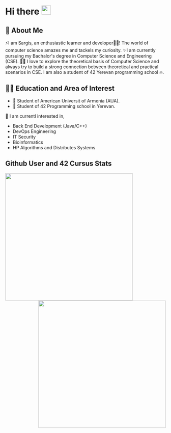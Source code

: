 # Hi there <img src="https://media.giphy.com/media/hvRJCLFzcasrR4ia7z/giphy.gif" width="29px">

## 🚀 About Me

⚡I am Sargis, an enthusiastic learner and developer👩‍💻! The world of computer science amazes 
me and tackels my curiosity. ✨I am currently pursuing my Bachalor's degree in Computer Science and 
Engineering (CSE). 👨‍🎓 I love to explore the theoretical basis of Computer Science and
always try to build a strong connection between theoretical and practical scenarios in CSE. 
I am also a student of 42 Yerevan programming school 🔥. 

## 👨‍🎓 Education and Area of Interest

- 🔭 Student of American Universit of Armenia (AUA). 
- 🌱 Student of 42 Programming school in Yerevan. 

🎇 I am currentl interested in,

- Back End Development (Java/C++)
- DevOps Engineering
- IT Security
- Bioinformatics 
- HP Algorithms and Distributes Systems

## Github User and 42 Cursus Stats

<p align="center">
  <a href="https://github.com/Sargis-Hovsepyan">
    <img src="https://github-readme-stats.vercel.app/api?username=Sargis-Hovsepyan&count_private=true&show_icons=true&theme=dark"
	align="left"
	width="400">
  </a>
  <a href="https://github.com/Sargis-Hovsepyan/42YerevanProjects">
    <img src="https://badge42.vercel.app/api/v2/cl3ii8h2j009709md5ikscbyd/stats?cursusId=21&coalitionId=undefined"
	align="right"
	width="400">
  </a> 
</p>

